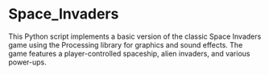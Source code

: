 # Space_Invaders
This Python script implements a basic version of the classic Space Invaders game using the Processing library for graphics and sound effects. The game features a player-controlled spaceship, alien invaders, and various power-ups.
